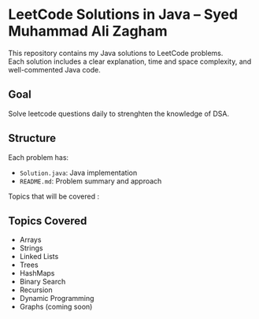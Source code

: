
# LeetCode Solutions in Java – Syed Muhammad Ali Zagham

This repository contains my Java solutions to LeetCode problems.  
Each solution includes a clear explanation, time and space complexity, and well-commented Java code.

## Goal
Solve leetcode questions daily to strenghten the knowledge of DSA.

## Structure
Each problem has:
- `Solution.java`: Java implementation
- `README.md`: Problem summary and approach

Topics that will be covered :

## Topics Covered
- Arrays
- Strings
- Linked Lists
- Trees
- HashMaps
- Binary Search
- Recursion
- Dynamic Programming
- Graphs (coming soon)

